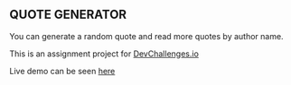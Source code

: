 ## QUOTE GENERATOR

You can generate a random quote and read more quotes by author name.

This is an assignment project for [DevChallenges.io](https://www.devchallenges.io)

Live demo can be seen [here](https://sleepy-turing-4c42e9.netlify.app/)
